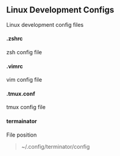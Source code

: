 ## Linux Development Configs

Linux development config files

#### .zshrc
zsh config file
#### .vimrc
vim config file
#### .tmux.conf
tmux config file
#### termainator
File position
> ~/.config/terminator/config
